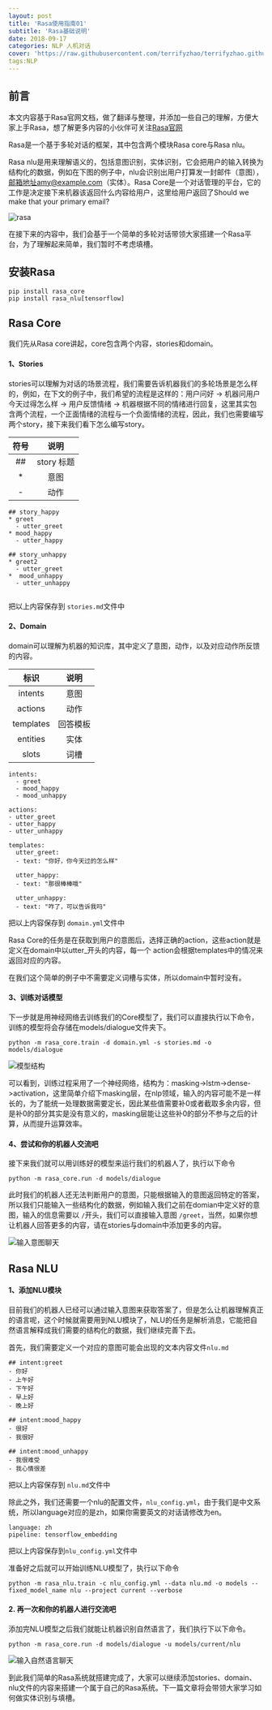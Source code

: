 ```yaml
---
layout: post
title: 'Rasa使用指南01'
subtitle: 'Rasa基础说明'
date: 2018-09-17
categories: NLP 人机对话
cover: 'https://raw.githubusercontent.com/terrifyzhao/terrifyzhao.github.io/master/assets/img/2018-09-17-Rasa%E4%BD%BF%E7%94%A8%E6%8C%87%E5%8D%9701/cover.png'
tags:NLP
---
```


## 前言

本文内容基于Rasa官网文档，做了翻译与整理，并添加一些自己的理解，方便大家上手Rasa，想了解更多内容的小伙伴可关注[Rasa官网](https://rasa.com/docs/getting-started/overview/)

Rasa是一个基于多轮对话的框架，其中包含两个模块Rasa core与Rasa nlu。

Rasa nlu是用来理解语义的，包括意图识别，实体识别，它会把用户的输入转换为结构化的数据，例如在下图的例子中，nlu会识别出用户打算发一封邮件（意图），邮箱地址amy@example.com（实体）。Rasa Core是一个对话管理的平台，它的工作是决定接下来机器该返回什么内容给用户，这里给用户返回了Should we make that your primary email?

![rasa](https://rasa.com/docs/getting-started/_static/images/rasa_stack_explained.png)

在接下来的内容中，我们会基于一个简单的多轮对话带领大家搭建一个Rasa平台，为了理解起来简单，我们暂时不考虑填槽。


## 安装Rasa

```
pip install rasa_core
pip install rasa_nlu[tensorflow]
```


## Rasa Core

我们先从Rasa core讲起，core包含两个内容，stories和domain。

#### 1、Stories

stories可以理解为对话的场景流程，我们需要告诉机器我们的多轮场景是怎么样的，例如，在下文的例子中，我们希望的流程是这样的：用户问好 -> 机器问用户今天过得怎么样 -> 用户反馈情绪 -> 机器根据不同的情绪进行回复，这里其实包含两个流程，一个正面情绪的流程与一个负面情绪的流程，因此，我们也需要编写两个story，接下来我们看下怎么编写story。

符号|说明|
:---:|:---:
\##|story 标题|
*|意图
-|动作

```
## story_happy
* greet
  - utter_greet
* mood_happy
  - utter_happy

## story_unhappy
* greet2
  - utter_greet
*  mood_unhappy
  - utter_unhappy
   
```

把以上内容保存到 `stories.md`文件中

#### 2、Domain

domain可以理解为机器的知识库，其中定义了意图，动作，以及对应动作所反馈的内容。


标识|说明
:---:|:---:
intents|意图
actions|动作
templates|回答模板
entities|实体
slots|词槽

```
intents:
  - greet
  - mood_happy
  - mood_unhappy

actions:
- utter_greet
- utter_happy
- utter_unhappy

templates:
  utter_greet:
  - text: "你好，你今天过的怎么样"

  utter_happy:
  - text: "那很棒棒哦"

  utter_unhappy:
  - text: "咋了，可以告诉我吗"

```
把以上内容保存到 `domain.yml`文件中

Rasa Core的任务是在获取到用户的意图后，选择正确的action，这些action就是定义在domain中以utter_开头的内容，每一个 action会根据templates中的情况来返回对应的内容。

在我们这个简单的例子中不需要定义词槽与实体，所以domain中暂时没有。

#### 3、训练对话模型

下一步就是用神经网络去训练我们的Core模型了，我们可以直接执行以下命令，训练的模型将会存储在models/dialogue文件夹下。

```
python -m rasa_core.train -d domain.yml -s stories.md -o models/dialogue
```

![模型结构](https://raw.githubusercontent.com/terrifyzhao/terrifyzhao.github.io/master/assets/img/2018-09-17-Rasa%E4%BD%BF%E7%94%A8%E6%8C%87%E5%8D%9701/rasa1.jpg)

可以看到，训练过程采用了一个神经网络，结构为：masking->lstm->dense->activation，这里简单介绍下masking层，在nlp领域，输入的内容可能不是一样长的，为了能统一处理数据需要定长，因此某些值需要补0或者截取多余内容，但是补0的部分其实是没有意义的，masking层能让这些补0的部分不参与之后的计算，从而提升运算效率。

#### 4、尝试和你的机器人交流吧

接下来我们就可以用训练好的模型来运行我们的机器人了，执行以下命令

```
python -m rasa_core.run -d models/dialogue
```

此时我们的机器人还无法判断用户的意图，只能根据输入的意图返回特定的答案，所以我们只能输入一些结构化的数据，例如输入我们之前在domian中定义好的意图，输入的信息需要以 `/`开头，我们可以直接输入意图 `/greet`，当然，如果你想让机器人回答更多的内容，请在stories与domain中添加更多的内容。

![输入意图聊天](https://raw.githubusercontent.com/terrifyzhao/terrifyzhao.github.io/master/assets/img/2018-09-17-Rasa%E4%BD%BF%E7%94%A8%E6%8C%87%E5%8D%9701/rasa2.png)

## Rasa NLU

#### 1、添加NLU模块

目前我们的机器人已经可以通过输入意图来获取答案了，但是怎么让机器理解真正的语言呢，这个时候就需要用到NLU模块了，NLU的任务是解析消息，它能把自然语言解释成我们需要的结构化的数据，我们继续完善下去。

首先，我们需要定义一个对应的意图可能会出现的文本内容文件`nlu.md`

```
## intent:greet
- 你好
- 上午好
- 下午好
- 早上好
- 晚上好

## intent:mood_happy
- 很好
- 我很好

## intent:mood_unhappy
- 我很难受
- 我心情很差
```
把以上内容保存到 `nlu.md`文件中


除此之外，我们还需要一个nlu的配置文件，`nlu_config.yml`，由于我们是中文系统，所以language对应的是zh，如果你需要英文的对话请修改为en。

```
language: zh
pipeline: tensorflow_embedding
```
把以上内容保存到`nlu_config.yml`文件中

准备好之后就可以开始训练NLU模型了，执行以下命令

```
python -m rasa_nlu.train -c nlu_config.yml --data nlu.md -o models --fixed_model_name nlu --project current --verbose
```

#### 2. 再一次和你的机器人进行交流吧

添加完NLU模型之后我们就能让机器识别自然语言了，我们执行下以下命令。

```
python -m rasa_core.run -d models/dialogue -u models/current/nlu
```

![输入自然语言聊天](https://raw.githubusercontent.com/terrifyzhao/terrifyzhao.github.io/master/assets/img/2018-09-17-Rasa%E4%BD%BF%E7%94%A8%E6%8C%87%E5%8D%9701/rasa3.png)


到此我们简单的Rasa系统就搭建完成了，大家可以继续添加stories、domain、nlu文件的内容来搭建一个属于自己的Rasa系统。下一篇文章将会带领大家学习如何做实体识别与填槽。


